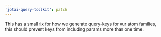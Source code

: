 ```yaml
---
'jotai-query-toolkit': patch
---
```


This has a small fix for how we generate query-keys for our atom families, this should prevent keys from including params more than one time.
